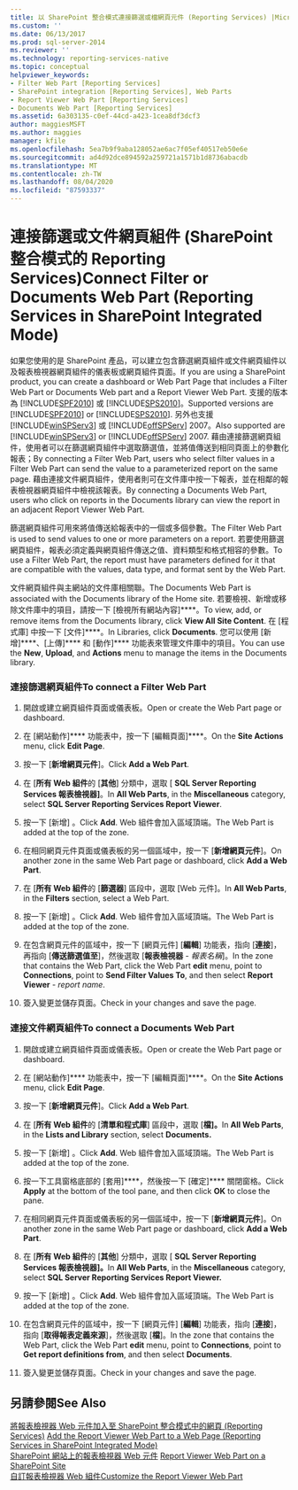 ```yaml
---
title: 以 SharePoint 整合模式連接篩選或檔網頁元件 (Reporting Services) |Microsoft Docs
ms.custom: ''
ms.date: 06/13/2017
ms.prod: sql-server-2014
ms.reviewer: ''
ms.technology: reporting-services-native
ms.topic: conceptual
helpviewer_keywords:
- Filter Web Part [Reporting Services]
- SharePoint integration [Reporting Services], Web Parts
- Report Viewer Web Part [Reporting Services]
- Documents Web Part [Reporting Services]
ms.assetid: 6a303135-c0ef-44cd-a423-1cea8df3dcf3
author: maggiesMSFT
ms.author: maggies
manager: kfile
ms.openlocfilehash: 5ea7b9f9aba128052ae6ac7f05ef40517eb50e6e
ms.sourcegitcommit: ad4d92dce894592a259721a1571b1d8736abacdb
ms.translationtype: MT
ms.contentlocale: zh-TW
ms.lasthandoff: 08/04/2020
ms.locfileid: "87593337"
---
```

# <a name="connect-filter-or-documents-web-part-reporting-services-in-sharepoint-integrated-mode"></a><span data-ttu-id="579f5-102">連接篩選或文件網頁組件 (SharePoint 整合模式的 Reporting Services)</span><span class="sxs-lookup"><span data-stu-id="579f5-102">Connect Filter or Documents Web Part (Reporting Services in SharePoint Integrated Mode)</span></span>
  <span data-ttu-id="579f5-103">如果您使用的是 SharePoint 產品，可以建立包含篩選網頁組件或文件網頁組件以及報表檢視器網頁組件的儀表板或網頁組件頁面。</span><span class="sxs-lookup"><span data-stu-id="579f5-103">If you are using a SharePoint product, you can create a dashboard or Web Part Page that includes a Filter Web Part or Documents Web part and a Report Viewer Web Part.</span></span> <span data-ttu-id="579f5-104">支援的版本為 [!INCLUDE[SPF2010](../includes/spf2010-md.md)] 或 [!INCLUDE[SPS2010](../includes/sps2010-md.md)]。</span><span class="sxs-lookup"><span data-stu-id="579f5-104">Supported versions are [!INCLUDE[SPF2010](../includes/spf2010-md.md)] or [!INCLUDE[SPS2010](../includes/sps2010-md.md)].</span></span> <span data-ttu-id="579f5-105">另外也支援 [!INCLUDE[winSPServ3](../includes/winspserv3-md.md)] 或 [!INCLUDE[offSPServ](../includes/offspserv-md.md)] 2007。</span><span class="sxs-lookup"><span data-stu-id="579f5-105">Also supported are [!INCLUDE[winSPServ3](../includes/winspserv3-md.md)] or [!INCLUDE[offSPServ](../includes/offspserv-md.md)] 2007.</span></span> <span data-ttu-id="579f5-106">藉由連接篩選網頁組件，使用者可以在篩選網頁組件中選取篩選值，並將值傳送到相同頁面上的參數化報表；</span><span class="sxs-lookup"><span data-stu-id="579f5-106">By connecting a Filter Web Part, users who select filter values in a Filter Web Part can send the value to a parameterized report on the same page.</span></span> <span data-ttu-id="579f5-107">藉由連接文件網頁組件，使用者則可在文件庫中按一下報表，並在相鄰的報表檢視器網頁組件中檢視該報表。</span><span class="sxs-lookup"><span data-stu-id="579f5-107">By connecting a Documents Web Part, users who click on reports in the Documents library can view the report in an adjacent Report Viewer Web Part.</span></span>  
  
 <span data-ttu-id="579f5-108">篩選網頁組件可用來將值傳送給報表中的一個或多個參數。</span><span class="sxs-lookup"><span data-stu-id="579f5-108">The Filter Web Part is used to send values to one or more parameters on a report.</span></span> <span data-ttu-id="579f5-109">若要使用篩選網頁組件，報表必須定義與網頁組件傳送之值、資料類型和格式相容的參數。</span><span class="sxs-lookup"><span data-stu-id="579f5-109">To use a Filter Web Part, the report must have parameters defined for it that are compatible with the values, data type, and format sent by the Web Part.</span></span>  
  
 <span data-ttu-id="579f5-110">文件網頁組件與主網站的文件庫相關聯。</span><span class="sxs-lookup"><span data-stu-id="579f5-110">The Documents Web Part is associated with the Documents library of the Home site.</span></span> <span data-ttu-id="579f5-111">若要檢視、新增或移除文件庫中的項目，請按一下 [檢視所有網站內容]\*\*\*\*。</span><span class="sxs-lookup"><span data-stu-id="579f5-111">To view, add, or remove items from the Documents library, click **View All Site Content**.</span></span> <span data-ttu-id="579f5-112">在 [程式庫] 中按一下 [文件]\*\*\*\*。</span><span class="sxs-lookup"><span data-stu-id="579f5-112">In Libraries, click **Documents**.</span></span> <span data-ttu-id="579f5-113">您可以使用 [新增]\*\*\*\*、[上傳]\*\*\*\* 和 [動作]\*\*\*\* 功能表來管理文件庫中的項目。</span><span class="sxs-lookup"><span data-stu-id="579f5-113">You can use the **New**, **Upload**, and **Actions** menu to manage the items in the Documents library.</span></span>  
  
### <a name="to-connect-a-filter-web-part"></a><span data-ttu-id="579f5-114">連接篩選網頁組件</span><span class="sxs-lookup"><span data-stu-id="579f5-114">To connect a Filter Web Part</span></span>  
  
1.  <span data-ttu-id="579f5-115">開啟或建立網頁組件頁面或儀表板。</span><span class="sxs-lookup"><span data-stu-id="579f5-115">Open or create the Web Part page or dashboard.</span></span>  
  
2.  <span data-ttu-id="579f5-116">在 [網站動作]\*\*\*\* 功能表中，按一下 [編輯頁面]\*\*\*\*。</span><span class="sxs-lookup"><span data-stu-id="579f5-116">On the **Site Actions** menu, click **Edit Page**.</span></span>  
  
3.  <span data-ttu-id="579f5-117">按一下 [**新增網頁元件**]。</span><span class="sxs-lookup"><span data-stu-id="579f5-117">Click **Add a Web Part**.</span></span>  
  
4.  <span data-ttu-id="579f5-118">在 [**所有 Web 組件**的 [**其他**] 分類中，選取 [ **SQL Server Reporting Services 報表檢視器]**。</span><span class="sxs-lookup"><span data-stu-id="579f5-118">In **All Web Parts**, in the **Miscellaneous** category, select **SQL Server Reporting Services Report Viewer**.</span></span>  
  
5.  <span data-ttu-id="579f5-119">按一下 [新增] 。</span><span class="sxs-lookup"><span data-stu-id="579f5-119">Click **Add**.</span></span> <span data-ttu-id="579f5-120">Web 組件會加入區域頂端。</span><span class="sxs-lookup"><span data-stu-id="579f5-120">The Web Part is added at the top of the zone.</span></span>  
  
6.  <span data-ttu-id="579f5-121">在相同網頁元件頁面或儀表板的另一個區域中，按一下 [**新增網頁元件**]。</span><span class="sxs-lookup"><span data-stu-id="579f5-121">On another zone in the same Web Part page or dashboard, click **Add a Web Part**.</span></span>  
  
7.  <span data-ttu-id="579f5-122">在 [**所有 Web 組件**的 [**篩選器**] 區段中，選取 [Web 元件]。</span><span class="sxs-lookup"><span data-stu-id="579f5-122">In **All Web Parts**, in the **Filters** section, select a Web Part.</span></span>  
  
8.  <span data-ttu-id="579f5-123">按一下 [新增] 。</span><span class="sxs-lookup"><span data-stu-id="579f5-123">Click **Add**.</span></span> <span data-ttu-id="579f5-124">Web 組件會加入區域頂端。</span><span class="sxs-lookup"><span data-stu-id="579f5-124">The Web Part is added at the top of the zone.</span></span>  
  
9. <span data-ttu-id="579f5-125">在包含網頁元件的區域中，按一下 [網頁元件] [**編輯**] 功能表，指向 [**連接**]，再指向 [**傳送篩選值至**]，然後選取 [**報表檢視器**  -  *報表名稱*]。</span><span class="sxs-lookup"><span data-stu-id="579f5-125">In the zone that contains the Web Part, click the Web Part **edit** menu, point to **Connections**, point to **Send Filter Values To**, and then select **Report Viewer** - *report name*.</span></span>  
  
10. <span data-ttu-id="579f5-126">簽入變更並儲存頁面。</span><span class="sxs-lookup"><span data-stu-id="579f5-126">Check in your changes and save the page.</span></span>  
  
### <a name="to-connect-a-documents-web-part"></a><span data-ttu-id="579f5-127">連接文件網頁組件</span><span class="sxs-lookup"><span data-stu-id="579f5-127">To connect a Documents Web Part</span></span>  
  
1.  <span data-ttu-id="579f5-128">開啟或建立網頁組件頁面或儀表板。</span><span class="sxs-lookup"><span data-stu-id="579f5-128">Open or create the Web Part page or dashboard.</span></span>  
  
2.  <span data-ttu-id="579f5-129">在 [網站動作]\*\*\*\* 功能表中，按一下 [編輯頁面]\*\*\*\*。</span><span class="sxs-lookup"><span data-stu-id="579f5-129">On the **Site Actions** menu, click **Edit Page**.</span></span>  
  
3.  <span data-ttu-id="579f5-130">按一下 [**新增網頁元件**]。</span><span class="sxs-lookup"><span data-stu-id="579f5-130">Click **Add a Web Part**.</span></span>  
  
4.  <span data-ttu-id="579f5-131">在 [**所有 Web 組件**的 [**清單和程式庫**] 區段中，選取 [**檔]。**</span><span class="sxs-lookup"><span data-stu-id="579f5-131">In **All Web Parts**, in the **Lists and Library** section, select **Documents.**</span></span>  
  
5.  <span data-ttu-id="579f5-132">按一下 [新增] 。</span><span class="sxs-lookup"><span data-stu-id="579f5-132">Click **Add**.</span></span> <span data-ttu-id="579f5-133">Web 組件會加入區域頂端。</span><span class="sxs-lookup"><span data-stu-id="579f5-133">The Web Part is added at the top of the zone.</span></span>  
  
6.  <span data-ttu-id="579f5-134">按一下工具窗格底部的 [套用]\*\*\*\*，然後按一下 [確定]\*\*\*\* 關閉窗格。</span><span class="sxs-lookup"><span data-stu-id="579f5-134">Click **Apply** at the bottom of the tool pane, and then click **OK** to close the pane.</span></span>  
  
7.  <span data-ttu-id="579f5-135">在相同網頁元件頁面或儀表板的另一個區域中，按一下 [**新增網頁元件**]。</span><span class="sxs-lookup"><span data-stu-id="579f5-135">On another zone in the same Web Part page or dashboard, click **Add a Web Part**.</span></span>  
  
8.  <span data-ttu-id="579f5-136">在 [**所有 Web 組件**的 [**其他**] 分類中，選取 [ **SQL Server Reporting Services 報表檢視器]。**</span><span class="sxs-lookup"><span data-stu-id="579f5-136">In **All Web Parts**, in the **Miscellaneous** category, select **SQL Server Reporting Services Report Viewer.**</span></span>  
  
9. <span data-ttu-id="579f5-137">按一下 [新增] 。</span><span class="sxs-lookup"><span data-stu-id="579f5-137">Click **Add**.</span></span> <span data-ttu-id="579f5-138">Web 組件會加入區域頂端。</span><span class="sxs-lookup"><span data-stu-id="579f5-138">The Web Part is added at the top of the zone.</span></span>  
  
10. <span data-ttu-id="579f5-139">在包含網頁元件的區域中，按一下 [網頁元件] [**編輯**] 功能表，指向 [**連接**]，指向 [**取得報表定義來源**]，然後選取 [**檔**]。</span><span class="sxs-lookup"><span data-stu-id="579f5-139">In the zone that contains the Web Part, click the Web Part **edit** menu, point to **Connections**, point to **Get report definitions from**, and then select **Documents**.</span></span>  
  
11. <span data-ttu-id="579f5-140">簽入變更並儲存頁面。</span><span class="sxs-lookup"><span data-stu-id="579f5-140">Check in your changes and save the page.</span></span>  
  
## <a name="see-also"></a><span data-ttu-id="579f5-141">另請參閱</span><span class="sxs-lookup"><span data-stu-id="579f5-141">See Also</span></span>  
 <span data-ttu-id="579f5-142">[將報表檢視器 Web 元件加入至 SharePoint 整合模式中的網頁 &#40;Reporting Services&#41;](report-server-sharepoint/add-reporting-services-content-types-to-a-sharepoint-library.md) </span><span class="sxs-lookup"><span data-stu-id="579f5-142">[Add the Report Viewer Web Part to a Web Page &#40;Reporting Services in SharePoint Integrated Mode&#41;](report-server-sharepoint/add-reporting-services-content-types-to-a-sharepoint-library.md) </span></span>  
 <span data-ttu-id="579f5-143">[SharePoint 網站上的報表檢視器 Web 元件](../../2014/reporting-services/report-viewer-web-part-on-a-sharepoint-site.md) </span><span class="sxs-lookup"><span data-stu-id="579f5-143">[Report Viewer Web Part on a SharePoint Site](../../2014/reporting-services/report-viewer-web-part-on-a-sharepoint-site.md) </span></span>  
 [<span data-ttu-id="579f5-144">自訂報表檢視器 Web 組件</span><span class="sxs-lookup"><span data-stu-id="579f5-144">Customize the Report Viewer Web Part</span></span>](../../2014/reporting-services/customize-the-report-viewer-web-part.md)  
  
  

